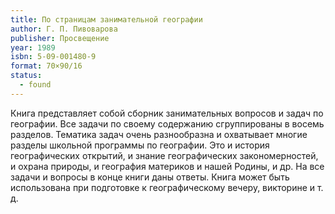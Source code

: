 ```yaml
---
title: По страницам занимательной географии
author: Г. П. Пивоварова
publisher: Просвещение
year: 1989
isbn: 5-09-001480-9
format: 70×90/16
status:
  - found
---
```


Книга представляет собой сборник занимательных вопросов и задач по географии. Все задачи по своему содержанию сгруппированы в восемь разделов. Тематика задач очень разнообразна и охватывает многие разделы школьной программы по географии. Это и история географических открытий, и знание географических закономерностей, и охрана природы, и география материков и нашей Родины, и др. На все задачи и вопросы в конце книги даны ответы.
Книга может быть использована при подготовке к географическому вечеру, викторине и т. д.
